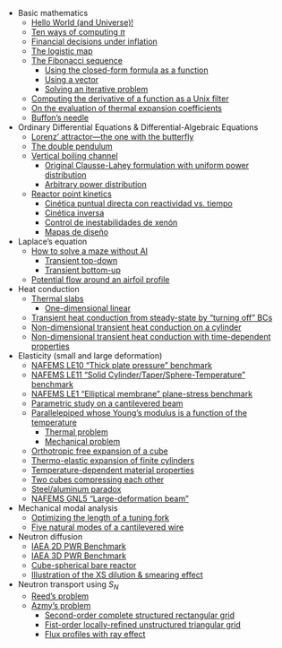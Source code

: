 - Basic mathematics
  - [Hello World (and Universe)!](https://seamplex.com/feenox/examples/basic.html#hello-world-and-universe)
  - [Ten ways of computing *π*](https://seamplex.com/feenox/examples/basic.html#ten-ways-of-computing-pi)
  - [Financial decisions under
  inflation](https://seamplex.com/feenox/examples/basic.html#financial-decisions-under-inflation)
  - [The logistic map](https://seamplex.com/feenox/examples/basic.html#the-logistic-map)
  - [The Fibonacci sequence](https://seamplex.com/feenox/examples/basic.html#the-fibonacci-sequence)
    - [Using the closed-form formula as a
    function](https://seamplex.com/feenox/examples/basic.html#using-the-closed-form-formula-as-a-function)
    - [Using a vector](https://seamplex.com/feenox/examples/basic.html#using-a-vector)
    - [Solving an iterative problem](https://seamplex.com/feenox/examples/basic.html#solving-an-iterative-problem)
  - [Computing the derivative of a function as a Unix
  filter](https://seamplex.com/feenox/examples/basic.html#computing-the-derivative-of-a-function-as-a-unix-filter)
  - [On the evaluation of thermal expansion
  coefficients](https://seamplex.com/feenox/examples/basic.html#on-the-evaluation-of-thermal-expansion-coefficients)
  - [Buffon’s needle](https://seamplex.com/feenox/examples/basic.html#buffons-needle)
- Ordinary Differential Equations & Differential-Algebraic Equations
  - [Lorenz’ attractor—the one with the
  butterfly](https://seamplex.com/feenox/examples/daes.html#lorenz-attractorthe-one-with-the-butterfly)
  - [The double pendulum](https://seamplex.com/feenox/examples/daes.html#the-double-pendulum)
  - [Vertical boiling channel](https://seamplex.com/feenox/examples/daes.html#vertical-boiling-channel)
    - [Original Clausse-Lahey formulation with uniform power
    distribution](https://seamplex.com/feenox/examples/daes.html#original-clausse-lahey-formulation-with-uniform-power-distribution)
    - [Arbitrary power distribution](https://seamplex.com/feenox/examples/daes.html#arbitrary-power-distribution)
  - [Reactor point kinetics](https://seamplex.com/feenox/examples/daes.html#reactor-point-kinetics)
    - [Cinética puntual directa con reactividad
    vs. tiempo](https://seamplex.com/feenox/examples/daes.html#cinética-puntual-directa-con-reactividad-vs.-tiempo)
    - [Cinética inversa](https://seamplex.com/feenox/examples/daes.html#cinética-inversa)
    - [Control de inestabilidades de
    xenón](https://seamplex.com/feenox/examples/daes.html#control-de-inestabilidades-de-xenón)
    - [Mapas de diseño](https://seamplex.com/feenox/examples/daes.html#mapas-de-diseño)
- Laplace’s equation
  - [How to solve a maze without AI](https://seamplex.com/feenox/examples/laplace.html#how-to-solve-a-maze-without-ai)
    - [Transient top-down](https://seamplex.com/feenox/examples/laplace.html#transient-top-down)
    - [Transient bottom-up](https://seamplex.com/feenox/examples/laplace.html#transient-bottom-up)
  - [Potential flow around an airfoil
  profile](https://seamplex.com/feenox/examples/laplace.html#potential-flow-around-an-airfoil-profile)
- Heat conduction
  - [Thermal slabs](https://seamplex.com/feenox/examples/thermal.html#thermal-slabs)
    - [One-dimensional linear](https://seamplex.com/feenox/examples/thermal.html#one-dimensional-linear)
  - [Transient heat conduction from steady-state by “turning off”
  BCs](https://seamplex.com/feenox/examples/thermal.html#transient-heat-conduction-from-steady-state-by-turning-off-bcs)
  - [Non-dimensional transient heat conduction on a
  cylinder](https://seamplex.com/feenox/examples/thermal.html#non-dimensional-transient-heat-conduction-on-a-cylinder)
  - [Non-dimensional transient heat conduction with time-dependent
  properties](https://seamplex.com/feenox/examples/thermal.html#non-dimensional-transient-heat-conduction-with-time-dependent-properties)
- Elasticity (small and large deformation)
  - [NAFEMS LE10 “Thick plate pressure”
  benchmark](https://seamplex.com/feenox/examples/mechanical.html#nafems-le10-thick-plate-pressure-benchmark)
  - [NAFEMS LE11 “Solid Cylinder/Taper/Sphere-Temperature”
  benchmark](https://seamplex.com/feenox/examples/mechanical.html#nafems-le11-solid-cylindertapersphere-temperature-benchmark)
  - [NAFEMS LE1 “Elliptical membrane” plane-stress
  benchmark](https://seamplex.com/feenox/examples/mechanical.html#nafems-le1-elliptical-membrane-plane-stress-benchmark)
  - [Parametric study on a cantilevered
  beam](https://seamplex.com/feenox/examples/mechanical.html#parametric-study-on-a-cantilevered-beam)
  - [Parallelepiped whose Young’s modulus is a function of the
  temperature](https://seamplex.com/feenox/examples/mechanical.html#parallelepiped-whose-youngs-modulus-is-a-function-of-the-temperature)
    - [Thermal problem](https://seamplex.com/feenox/examples/mechanical.html#thermal-problem)
    - [Mechanical problem](https://seamplex.com/feenox/examples/mechanical.html#mechanical-problem)
  - [Orthotropic free expansion of a
  cube](https://seamplex.com/feenox/examples/mechanical.html#orthotropic-free-expansion-of-a-cube)
  - [Thermo-elastic expansion of finite
  cylinders](https://seamplex.com/feenox/examples/mechanical.html#thermo-elastic-expansion-of-finite-cylinders)
  - [Temperature-dependent material
  properties](https://seamplex.com/feenox/examples/mechanical.html#temperature-dependent-material-properties)
  - [Two cubes compressing each other](https://seamplex.com/feenox/examples/mechanical.html#two-cubes-compressing-each-other)
  - [Steel/aluminum paradox](https://seamplex.com/feenox/examples/mechanical.html#steelaluminum-paradox)
  - [NAFEMS GNL5 “Large-deformation
  beam”](https://seamplex.com/feenox/examples/mechanical.html#nafems-gnl5-large-deformation-beam)
- Mechanical modal analysis
  - [Optimizing the length of a tuning
  fork](https://seamplex.com/feenox/examples/modal.html#optimizing-the-length-of-a-tuning-fork)
  - [Five natural modes of a cantilevered
  wire](https://seamplex.com/feenox/examples/modal.html#five-natural-modes-of-a-cantilevered-wire)
- Neutron diffusion
  - [IAEA 2D PWR Benchmark](https://seamplex.com/feenox/examples/neutron_diffusion.html#iaea-2d-pwr-benchmark)
  - [IAEA 3D PWR Benchmark](https://seamplex.com/feenox/examples/neutron_diffusion.html#iaea-3d-pwr-benchmark)
  - [Cube-spherical bare reactor](https://seamplex.com/feenox/examples/neutron_diffusion.html#cube-spherical-bare-reactor)
  - [Illustration of the XS dilution & smearing
  effect](https://seamplex.com/feenox/examples/neutron_diffusion.html#illustration-of-the-xs-dilution-smearing-effect)
- Neutron transport using $S_N$
  - [Reed’s problem](https://seamplex.com/feenox/examples/neutron_sn.html#reeds-problem)
  - [Azmy’s problem](https://seamplex.com/feenox/examples/neutron_sn.html#azmys-problem)
    - [Second-order complete structured rectangular
    grid](https://seamplex.com/feenox/examples/neutron_sn.html#second-order-complete-structured-rectangular-grid)
    - [Fist-order locally-refined unstructured triangular
    grid](https://seamplex.com/feenox/examples/neutron_sn.html#fist-order-locally-refined-unstructured-triangular-grid)
    - [Flux profiles with ray effect](https://seamplex.com/feenox/examples/neutron_sn.html#flux-profiles-with-ray-effect)

